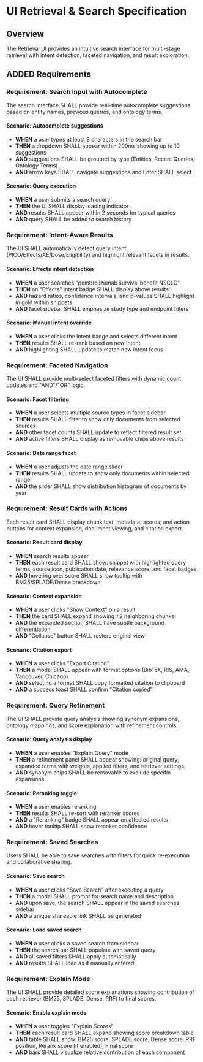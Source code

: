 # UI Retrieval & Search Specification

## Overview

The Retrieval UI provides an intuitive search interface for multi-stage retrieval with intent detection, faceted navigation, and result exploration.

## ADDED Requirements

### Requirement: Search Input with Autocomplete

The search interface SHALL provide real-time autocomplete suggestions based on entity names, previous queries, and ontology terms.

#### Scenario: Autocomplete suggestions

- **WHEN** a user types at least 3 characters in the search bar
- **THEN** a dropdown SHALL appear within 200ms showing up to 10 suggestions
- **AND** suggestions SHALL be grouped by type (Entities, Recent Queries, Ontology Terms)
- **AND** arrow keys SHALL navigate suggestions and Enter SHALL select

#### Scenario: Query execution

- **WHEN** a user submits a search query
- **THEN** the UI SHALL display loading indicator
- **AND** results SHALL appear within 2 seconds for typical queries
- **AND** query SHALL be added to search history

### Requirement: Intent-Aware Results

The UI SHALL automatically detect query intent (PICO/Effects/AE/Dose/Eligibility) and highlight relevant facets in results.

#### Scenario: Effects intent detection

- **WHEN** a user searches "pembrolizumab survival benefit NSCLC"
- **THEN** an "Effects" intent badge SHALL display above results
- **AND** hazard ratios, confidence intervals, and p-values SHALL highlight in gold within snippets
- **AND** facet sidebar SHALL emphasize study type and endpoint filters

#### Scenario: Manual intent override

- **WHEN** a user clicks the intent badge and selects different intent
- **THEN** results SHALL re-rank based on new intent
- **AND** highlighting SHALL update to match new intent focus

### Requirement: Faceted Navigation

The UI SHALL provide multi-select faceted filters with dynamic count updates and "AND"/"OR" logic.

#### Scenario: Facet filtering

- **WHEN** a user selects multiple source types in facet sidebar
- **THEN** results SHALL filter to show only documents from selected sources
- **AND** other facet counts SHALL update to reflect filtered result set
- **AND** active filters SHALL display as removable chips above results

#### Scenario: Date range facet

- **WHEN** a user adjusts the date range slider
- **THEN** results SHALL update to show only documents within selected range
- **AND** the slider SHALL show distribution histogram of documents by year

### Requirement: Result Cards with Actions

Each result card SHALL display chunk text, metadata, scores, and action buttons for context expansion, document viewing, and citation export.

#### Scenario: Result card display

- **WHEN** search results appear
- **THEN** each result card SHALL show: snippet with highlighted query terms, source icon, publication date, relevance score, and facet badges
- **AND** hovering over score SHALL show tooltip with BM25/SPLADE/Dense breakdown

#### Scenario: Context expansion

- **WHEN** a user clicks "Show Context" on a result
- **THEN** the card SHALL expand showing ±2 neighboring chunks
- **AND** the expanded section SHALL have subtle background differentiation
- **AND** "Collapse" button SHALL restore original view

#### Scenario: Citation export

- **WHEN** a user clicks "Export Citation"
- **THEN** a modal SHALL appear with format options (BibTeX, RIS, AMA, Vancouver, Chicago)
- **AND** selecting a format SHALL copy formatted citation to clipboard
- **AND** a success toast SHALL confirm "Citation copied"

### Requirement: Query Refinement

The UI SHALL provide query analysis showing synonym expansions, ontology mappings, and score explanation with refinement controls.

#### Scenario: Query analysis display

- **WHEN** a user enables "Explain Query" mode
- **THEN** a refinement panel SHALL appear showing: original query, expanded terms with weights, applied filters, and retriever settings
- **AND** synonym chips SHALL be removable to exclude specific expansions

#### Scenario: Reranking toggle

- **WHEN** a user enables reranking
- **THEN** results SHALL re-sort with reranker scores
- **AND** a "Reranking" badge SHALL appear on affected results
- **AND** hover tooltip SHALL show reranker confidence

### Requirement: Saved Searches

Users SHALL be able to save searches with filters for quick re-execution and collaborative sharing.

#### Scenario: Save search

- **WHEN** a user clicks "Save Search" after executing a query
- **THEN** a modal SHALL prompt for search name and description
- **AND** upon save, the search SHALL appear in the saved searches sidebar
- **AND** a unique shareable link SHALL be generated

#### Scenario: Load saved search

- **WHEN** a user clicks a saved search from sidebar
- **THEN** the search bar SHALL populate with saved query
- **AND** all saved filters SHALL apply automatically
- **AND** results SHALL load as if manually entered

### Requirement: Explain Mode

The UI SHALL provide detailed score explanations showing contribution of each retriever (BM25, SPLADE, Dense, RRF) to final scores.

#### Scenario: Enable explain mode

- **WHEN** a user toggles "Explain Scores"
- **THEN** each result card SHALL expand showing score breakdown table
- **AND** table SHALL show: BM25 score, SPLADE score, Dense score, RRF position, Rerank score (if enabled), Final score
- **AND** bars SHALL visualize relative contribution of each component
